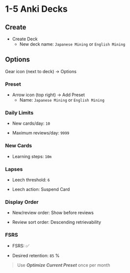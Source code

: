 # 1-5 Anki Decks

## Create

- Create Deck
  - New deck name: `Japanese Mining` or `English Mining`

## Options

Gear icon (next to deck) → Options

### Preset

- Arrow icon (top right) → Add Preset
  - Name: `Japanese Mining` or `English Mining`

### Daily Limits

- New cards/day: `10`

- Maximum reviews/day: `9999`

### New Cards

- Learning steps: `10m`

### Lapses

- Leech threshold: `6`

- Leech action: Suspend Card

### Display Order

- New/review order: Show before reviews

- Review sort order: Descending retrievability

### FSRS

- FSRS: ✅

- Desired retention: `85` %

> Use **_Optimize Current Preset_** once per month
